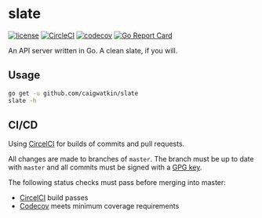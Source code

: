 # slate

[![license](http://img.shields.io/badge/license-Apache%20v2-orange.svg)](https://raw.githubusercontent.com/caigwatkin/slate/master/LICENSE)
[![CircleCI](https://circleci.com/gh/caigwatkin/slate/tree/master.svg?style=svg&circle-token=3e3e4785268df5c0bcfafacdca9c4717b5d36317)](https://circleci.com/gh/caigwatkin/slate/tree/master)
[![codecov](https://codecov.io/gh/caigwatkin/slate/branch/master/graph/badge.svg?token=OL7VqVYJLU)](https://codecov.io/gh/caigwatkin/slate)
[![Go Report Card](https://goreportcard.com/badge/github.com/caigwatkin/slate)](https://goreportcard.com/report/github.com/caigwatkin/slate)

An API server written in Go. A clean slate, if you will.

## Usage

```bash
go get -u github.com/caigwatkin/slate
slate -h
```

## CI/CD

Using [CircelCI](https://circleci.com) for builds of commits and pull requests.

All changes are made to branches of `master`. The branch must be up to date with `master` and all commits must be signed with a [GPG key](https://gnupg.org).

The following status checks must pass before merging into master:

- [CircelCI](https://circleci.com) build passes
- [Codecov](https://codecov.io) meets minimum coverage requirements
